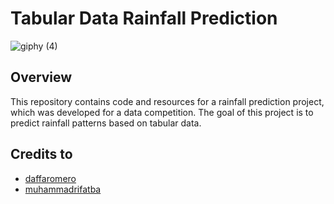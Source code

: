 # Tabular Data Rainfall Prediction
![giphy (4)](https://github.com/akbarsigit/rainfall_prediction/assets/69757628/26062987-ee1c-4fe1-86bb-b899a8a6e53b)

## Overview
This repository contains code and resources for a rainfall prediction project, which was developed for a data competition. The goal of this project is to predict rainfall patterns based on tabular data.

## Credits to
- [daffaromero](https://github.com/daffaromero)
- [muhammadrifatba](https://github.com/muhammadrifatba)

